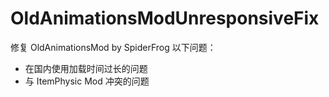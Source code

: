 # OldAnimationsModUnresponsiveFix
修复 OldAnimationsMod by SpiderFrog 以下问题：
- 在国内使用加载时间过长的问题
- 与 ItemPhysic Mod 冲突的问题
